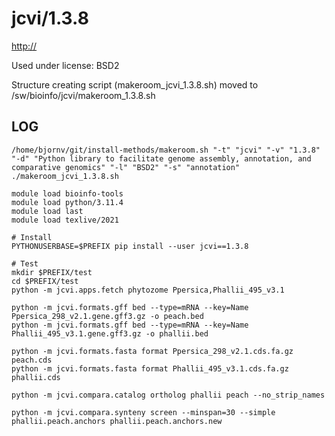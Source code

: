 jcvi/1.3.8
========================

<http://>

Used under license:
BSD2


Structure creating script (makeroom_jcvi_1.3.8.sh) moved to /sw/bioinfo/jcvi/makeroom_1.3.8.sh

LOG
---

    /home/bjornv/git/install-methods/makeroom.sh "-t" "jcvi" "-v" "1.3.8" "-d" "Python library to facilitate genome assembly, annotation, and comparative genomics" "-l" "BSD2" "-s" "annotation"
    ./makeroom_jcvi_1.3.8.sh

    module load bioinfo-tools
    module load python/3.11.4
    module load last
    module load texlive/2021

    # Install
    PYTHONUSERBASE=$PREFIX pip install --user jcvi==1.3.8

    # Test
    mkdir $PREFIX/test
    cd $PREFIX/test
    python -m jcvi.apps.fetch phytozome Ppersica,Phallii_495_v3.1

    python -m jcvi.formats.gff bed --type=mRNA --key=Name Ppersica_298_v2.1.gene.gff3.gz -o peach.bed
    python -m jcvi.formats.gff bed --type=mRNA --key=Name Phallii_495_v3.1.gene.gff3.gz -o phallii.bed

    python -m jcvi.formats.fasta format Ppersica_298_v2.1.cds.fa.gz peach.cds
    python -m jcvi.formats.fasta format Phallii_495_v3.1.cds.fa.gz phallii.cds

    python -m jcvi.compara.catalog ortholog phallii peach --no_strip_names

    python -m jcvi.compara.synteny screen --minspan=30 --simple phallii.peach.anchors phallii.peach.anchors.new
